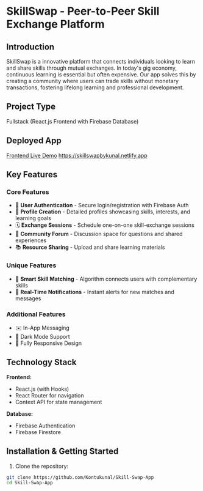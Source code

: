 # SkillSwap - Peer-to-Peer Skill Exchange Platform

## Introduction
SkillSwap is a innovative platform that connects individuals looking to learn and share skills through mutual exchanges. In today's gig economy, continuous learning is essential but often expensive. Our app solves this by creating a community where users can trade skills without monetary transactions, fostering lifelong learning and professional development.

## Project Type
Fullstack (React.js Frontend with Firebase Database)

## Deployed App
[Frontend Live Demo](#) https://skillswapbykunal.netlify.app

## Key Features

### Core Features
- 🔐 **User Authentication** - Secure login/registration with Firebase Auth
- 📝 **Profile Creation** - Detailed profiles showcasing skills, interests, and learning goals
- 🗓️ **Exchange Sessions** - Schedule one-on-one skill-exchange sessions
- 💬 **Community Forum** - Discussion space for questions and shared experiences
- 📚 **Resource Sharing** - Upload and share learning materials

### Unique Features
- 🎯 **Smart Skill Matching** - Algorithm connects users with complementary skills
- 🔔 **Real-Time Notifications** - Instant alerts for new matches and messages

### Additional Features
- ✉️ In-App Messaging
- 🌙 Dark Mode Support
- 📱 Fully Responsive Design

## Technology Stack
**Frontend:**
- React.js (with Hooks)
- React Router for navigation
- Context API for state management

**Database:**
- Firebase Authentication
- Firebase Firestore 

## Installation & Getting Started

1. Clone the repository:
```bash
git clone https://github.com/Kontukunal/Skill-Swap-App
cd Skill-Swap-App
